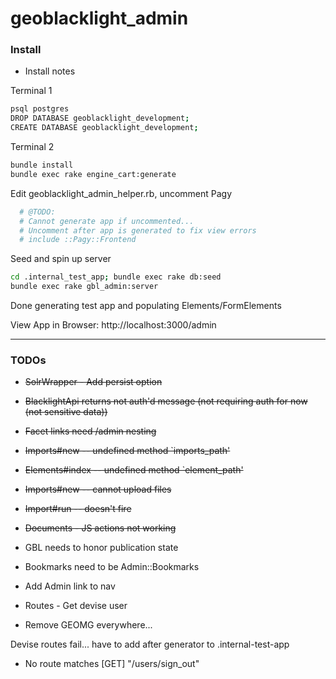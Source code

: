# geoblacklight_admin

### Install

* Install notes

Terminal 1
```bash
psql postgres
DROP DATABASE geoblacklight_development;
CREATE DATABASE geoblacklight_development;
```

Terminal 2
```bash
bundle install
bundle exec rake engine_cart:generate
```

Edit geoblacklight_admin_helper.rb, uncomment Pagy
```bash
  # @TODO:
  # Cannot generate app if uncommented...
  # Uncomment after app is generated to fix view errors
  # include ::Pagy::Frontend
```

Seed and spin up server
```bash
cd .internal_test_app; bundle exec rake db:seed
bundle exec rake gbl_admin:server
```

Done generating test app and populating Elements/FormElements

View App in Browser: http://localhost:3000/admin

-----

### TODOs

* ~~SolrWrapper - Add persist option~~
* ~~BlacklightApi returns not auth'd message (not requiring auth for now (not sensitive data))~~
* ~~Facet links need /admin nesting~~
* ~~Imports#new -- undefined method `imports_path'~~
* ~~Elements#index -- undefined method `element_path'~~
* ~~Imports#new -- cannot upload files~~
* ~~Import#run -- doesn't fire~~
* ~~Documents - JS actions not working~~

* GBL needs to honor publication state
* Bookmarks need to be Admin::Bookmarks
* Add Admin link to nav
* Routes - Get devise user
* Remove GEOMG everywhere...


Devise routes fail... have to add after generator to .internal-test-app

* No route matches [GET] "/users/sign_out"

